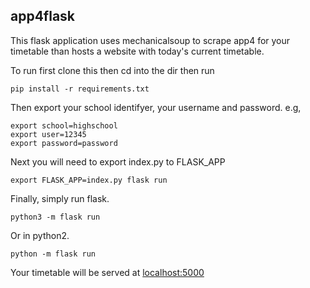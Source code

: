 ## app4flask
This flask application uses mechanicalsoup to scrape app4 for your timetable than hosts a website with today's current timetable.

To run first clone this then cd into the dir then run
```
pip install -r requirements.txt
```
Then export your school identifyer, your username and password.
e.g,
```
export school=highschool
export user=12345
export password=password
```
Next you will need to export index.py to FLASK_APP
```
export FLASK_APP=index.py flask run
```
Finally, simply run flask.
```
python3 -m flask run
```
Or in python2.
```
python -m flask run
```
Your timetable will be served at [localhost:5000](http://localhost:5000/)
